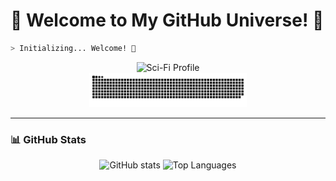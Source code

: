 # 🌌 Welcome to My GitHub Universe! 🌌

```bash
> Initializing... Welcome! 🚀
```

<div align="center">
   <img src="https://github.com/user-attachments/assets/2f6ab805-9a15-401b-934d-9d0854f01a66" alt="Sci-Fi Profile" style="width: 50%;"> <br>
  <img src="https://raw.githubusercontent.com/Platane/snk/output/github-contribution-grid-snake.svg" alt="snake" style="width: 50%;">
</div>

---

### 📊 **GitHub Stats**

<p align="center">
  <img src="https://github-readme-stats.vercel.app/api?username=giorgitchanturidze&show_icons=true&theme=tokyonight" alt="GitHub stats" />
  <img src="https://github-readme-stats.vercel.app/api/top-langs/?username=giorgitchanturidze&layout=compact&theme=tokyonight" alt="Top Languages" />
</p>
